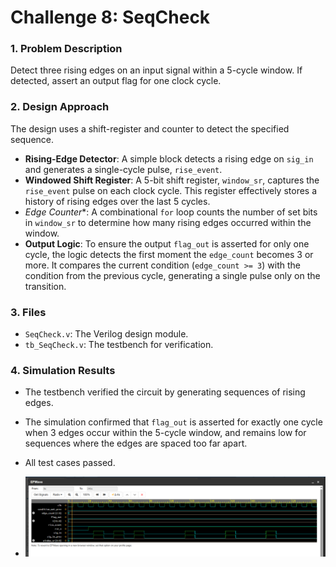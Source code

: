 # Challenge 8: SeqCheck

### 1. Problem Description
Detect three rising edges on an input signal within a 5-cycle window. If detected, assert an output flag for one clock cycle.

### 2. Design Approach
The design uses a shift-register and counter to detect the specified sequence.
-  **Rising-Edge Detector**: A simple block detects a rising edge on `sig_in` and generates a single-cycle pulse, `rise_event`.
-  **Windowed Shift Register**: A 5-bit shift register, `window_sr`, captures the `rise_event` pulse on each clock cycle. This register effectively stores a history of rising edges over the last 5 cycles.
-  *Edge Counter**: A combinational `for` loop counts the number of set bits in `window_sr` to determine how many rising edges occurred within the window.
- **Output Logic**: To ensure the output `flag_out` is asserted for only one cycle, the logic detects the first moment the `edge_count` becomes 3 or more. It compares the current condition (`edge_count >= 3`) with the condition from the previous cycle, generating a single pulse only on the transition.

### 3. Files
* `SeqCheck.v`: The Verilog design module.
* `tb_SeqCheck.v`: The testbench for verification.

### 4. Simulation Results
- The testbench verified the circuit by generating sequences of rising edges.
- The simulation confirmed that `flag_out` is asserted for exactly one cycle when 3 edges occur within the 5-cycle window, and remains low for sequences where the edges are spaced too far apart.
- All test cases passed.

- ![Waveform](../images/waveform8.png)
